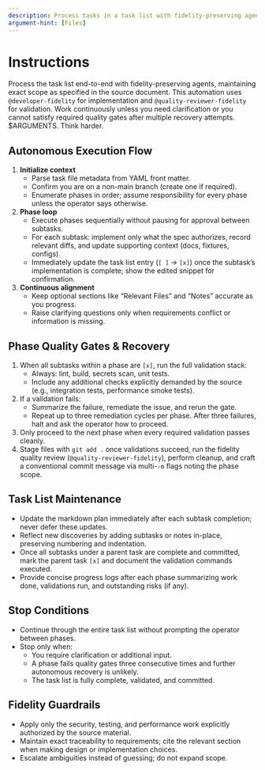 ```yaml
---
description: Process tasks in a task list with fidelity-preserving agent selection
argument-hint: [Files]
---
```


# Instructions

Process the task list end-to-end with fidelity-preserving agents, maintaining exact scope as specified in the source document. This automation uses `@developer-fidelity` for implementation and `@quality-reviewer-fidelity` for validation. Work continuously unless you need clarification or you cannot satisfy required quality gates after multiple recovery attempts.
$ARGUMENTS. Think harder.

## Autonomous Execution Flow

1. **Initialize context**
   - Parse task file metadata from YAML front matter.
   - Confirm you are on a non-main branch (create one if required).
   - Enumerate phases in order; assume responsibility for every phase unless the operator says otherwise.
2. **Phase loop**
   - Execute phases sequentially without pausing for approval between subtasks.
   - For each subtask: implement only what the spec authorizes, record relevant diffs, and update supporting context (docs, fixtures, configs).
   - Immediately update the task list entry (`[ ]` → `[x]`) once the subtask’s implementation is complete; show the edited snippet for confirmation.
3. **Continuous alignment**
   - Keep optional sections like “Relevant Files” and “Notes” accurate as you progress.
   - Raise clarifying questions only when requirements conflict or information is missing.

## Phase Quality Gates & Recovery

1. When all subtasks within a phase are `[x]`, run the full validation stack:
   - Always: lint, build, secrets scan, unit tests.
   - Include any additional checks explicitly demanded by the source (e.g., integration tests, performance smoke tests).
2. If a validation fails:
   - Summarize the failure, remediate the issue, and rerun the gate.
   - Repeat up to three remediation cycles per phase. After three failures, halt and ask the operator how to proceed.
3. Only proceed to the next phase when every required validation passes cleanly.
4. Stage files with `git add .` once validations succeed, run the fidelity quality review (`@quality-reviewer-fidelity`), perform cleanup, and craft a conventional commit message via multi-`-m` flags noting the phase scope.

## Task List Maintenance

- Update the markdown plan immediately after each subtask completion; never defer these updates.
- Reflect new discoveries by adding subtasks or notes in-place, preserving numbering and indentation.
- Once all subtasks under a parent task are complete and committed, mark the parent task `[x]` and document the validation commands executed.
- Provide concise progress logs after each phase summarizing work done, validations run, and outstanding risks (if any).

## Stop Conditions

- Continue through the entire task list without prompting the operator between phases.
- Stop only when:
  - You require clarification or additional input.
  - A phase fails quality gates three consecutive times and further autonomous recovery is unlikely.
  - The task list is fully complete, validated, and committed.

## Fidelity Guardrails

- Apply only the security, testing, and performance work explicitly authorized by the source material.
- Maintain exact traceability to requirements; cite the relevant section when making design or implementation choices.
- Escalate ambiguities instead of guessing; do not expand scope.
